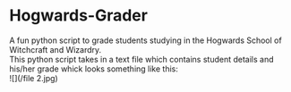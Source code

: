 # Hogwards-Grader
A fun python script to grade students studying in the Hogwards School of Witchcraft and Wizardry.                                      
This python script takes in a text file which contains student details and his/her grade whick looks something like this:               
![](/file 2.jpg)


